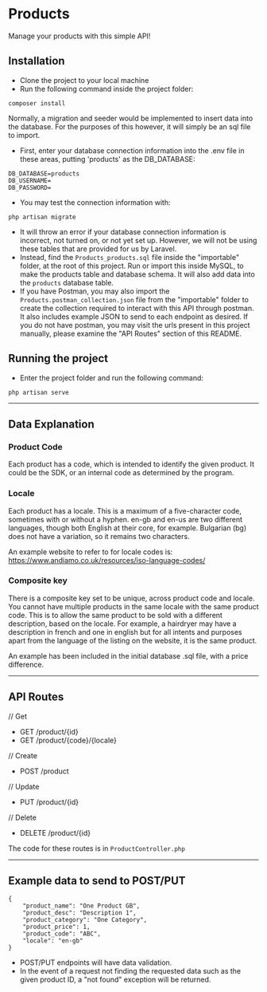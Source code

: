 # Products

Manage your products with this simple API!

## Installation
- Clone the project to your local machine
- Run the following command inside the project folder:
```
composer install
```

Normally, a migration and seeder would be implemented to insert
data into the database. For the purposes of this however, it will simply 
be an sql file to import.

- First, enter your database connection information into the .env
file in these areas, putting 'products' as the DB_DATABASE:
```
DB_DATABASE=products
DB_USERNAME=
DB_PASSWORD=
```
- You may test the connection information with:
```
php artisan migrate
```
- It will throw an error if your database connection information is
incorrect, not turned on, or not yet set up. However, we will not be
using these tables that are provided for us by Laravel.
- Instead, find the ```Products_products.sql``` file inside the "importable" folder,
at the root of this project. Run or import this inside MySQL, to make the products 
table and database schema. It will also add data into the ```products``` database table.
- If you have Postman, you may also import the ```Products.postman_collection.json```
file from the "importable" folder to create the collection required to interact with 
this API through postman. It also includes example JSON to send to each endpoint as desired.
If you do not have postman, you may visit the urls present in this project manually, 
please examine the "API Routes" section of this README.

## Running the project
- Enter the project folder and run the following command:
```
php artisan serve
```


----


## Data Explanation

### Product Code
Each product has a code, which is intended to identify the given product.
It could be the SDK, or an internal code as determined by the program.

### Locale
Each product has a locale. This is a maximum of a five-character code, 
sometimes with or without a hyphen. en-gb and en-us are two different languages,
though both English at their core, for example. Bulgarian (bg) does not have
a variation, so it remains two characters.

An example website to refer to for locale codes is:
https://www.andiamo.co.uk/resources/iso-language-codes/

### Composite key
There is a composite key set to be unique, across product code and locale. You cannot
have multiple products in the same locale with the same product code.
This is to allow the same product to be sold with a different description,
based on the locale. For example, a hairdryer may have a description in french
and one in english but for all intents and purposes apart from the language of the
listing on the website, it is the same product.

An example has been included in the initial database .sql file, with a price difference.

---

## API Routes
// Get
- GET /product/{id}
- GET /product/{code}/{locale}

// Create
- POST /product

// Update
- PUT /product/{id}

// Delete
- DELETE /product/{id}

The code for these routes is in ```ProductController.php```

----

## Example data to send to POST/PUT 
```
{
    "product_name": "One Product GB",
    "product_desc": "Description 1",
    "product_category": "One Category",
    "product_price": 1,
    "product_code": "ABC",
    "locale": "en-gb"
}
```

- POST/PUT endpoints will have data validation.
- In the event of a request not finding the requested data such as the given
product ID, a "not found" exception will be returned.
